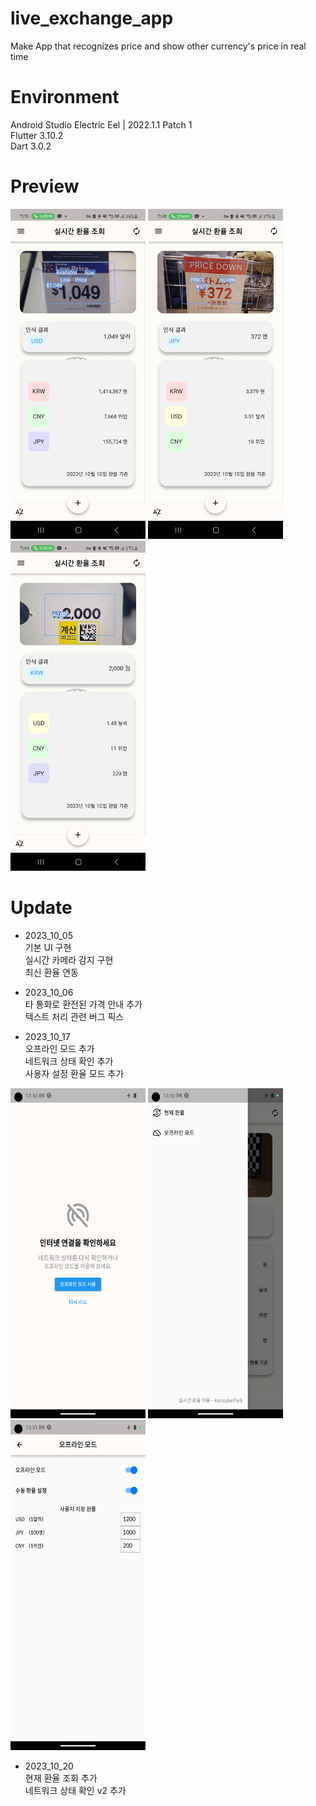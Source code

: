 # live_exchange_app
Make App that recognizes price and show other currency's price in real time

# Environment
Android Studio Electric Eel | 2022.1.1 Patch 1 <br>
Flutter 3.10.2 <br>
Dart 3.0.2 <br>

# Preview
<p align="left">
<img src="live_currency_usd.jpg" width="216" height="528"/>
<img src="live_currency_jpy.jpg" width="216" height="528"/>
<img src="live_currency_krw.jpg" width="216" height="528"/>
</p>

# Update
* 2023_10_05 <br>
  기본 UI 구현 <br>
  실시간 카메라 감지 구현 <br>
  최신 환율 연동 <br>

* 2023_10_06 <br>
  타 통화로 환전된 가격 안내 추가 <br>
  텍스트 처리 관련 버그 픽스 <br>

* 2023_10_17 <br>
  오프라인 모드 추가 <br>
  네트워크 상태 확인 추가 <br>
  사용자 설정 환율 모드 추가 <br>
<p align="left">
<img src="live_currency_error.png" width="216" height="528"/>
<img src="live_currency_drawer.png" width="216" height="528"/>
<img src="live_currency_user.png" width="216" height="528"/>
</p>
  
* 2023_10_20 <br>
  현재 환율 조회 추가 <br>
  네트워크 상태 확인 v2 추가 <br>
  


  